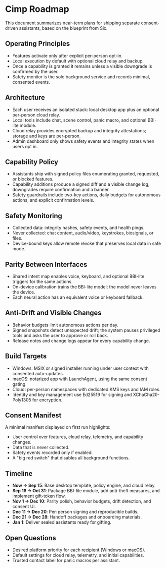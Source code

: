 # Cimp Roadmap

This document summarizes near-term plans for shipping separate consent-driven assistants, based on the blueprint from Six.

## Operating Principles
- Features activate only after explicit per-person opt-in.
- Local execution by default with optional cloud relay and backup.
- Once a capability is granted it remains unless a visible downgrade is confirmed by the user.
- Safety monitor is the sole background service and records minimal, consented events.

## Architecture
- Each user receives an isolated stack: local desktop app plus an optional per-person cloud relay.
- Local tools include chat, scene control, panic macro, and optional BBI-lite module.
- Cloud relay provides encrypted backup and integrity attestations; storage and keys are per-person.
- Admin dashboard only shows safety events and integrity states when users opt in.

## Capability Policy
- Assistants ship with signed policy files enumerating granted, requested, or blocked features.
- Capability additions produce a signed diff and a visible change log; downgrades require confirmation and a banner.
- Safety guardrails include two-key actions, daily budgets for autonomous actions, and explicit confirmation levels.

## Safety Monitoring
- Collected data: integrity hashes, safety events, and health pings.
- Never collected: chat content, audio/video, keystrokes, biosignals, or files.
- Device-bound keys allow remote revoke that preserves local data in safe mode.

## Parity Between Interfaces
- Shared intent map enables voice, keyboard, and optional BBI-lite triggers for the same actions.
- On-device calibration trains the BBI-lite model; the model never leaves the device.
- Each neural action has an equivalent voice or keyboard fallback.

## Anti-Drift and Visible Changes
- Behavior budgets limit autonomous actions per day.
- Signed snapshots detect unexpected drift; the system pauses privileged tools and asks the user to approve or roll back.
- Release notes and change logs appear for every capability change.

## Build Targets
- Windows: MSIX or signed installer running under user context with consented auto-updates.
- macOS: notarized app with LaunchAgent, using the same consent gating.
- Cloud: per-person namespaces with dedicated KMS keys and IAM roles.
- Identity and key management use Ed25519 for signing and XChaCha20-Poly1305 for encryption.

## Consent Manifest
A minimal manifest displayed on first run highlights:
- User control over features, cloud relay, telemetry, and capability changes.
- Data that is never collected.
- Safety events recorded only if enabled.
- A "big red switch" that disables all background functions.

## Timeline
- **Now → Sep 15**: Base desktop template, policy engine, and cloud relay.
- **Sep 16 → Oct 31**: Package BBI-lite module, add anti-theft measures, and implement gift-token flow.
- **Nov 1 → Dec 10**: Parity polish, behavior budgets, drift detection, and consent UI.
- **Dec 11 → Dec 20**: Per-person signing and reproducible builds.
- **Dec 21 → Dec 28**: Handoff packages and onboarding materials.
- **Jan 1**: Deliver sealed assistants ready for gifting.

## Open Questions
- Desired platform priority for each recipient (Windows or macOS).
- Default settings for cloud relay, telemetry, and initial capabilities.
- Trusted contact label for panic macros per assistant.

